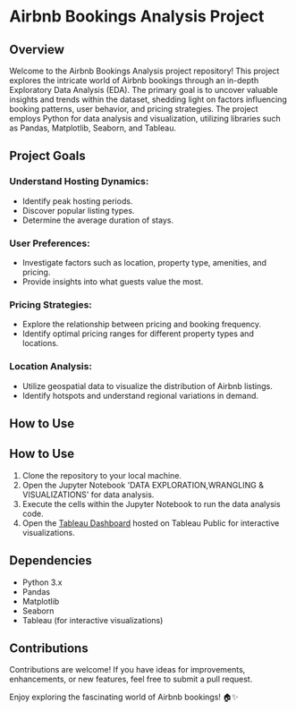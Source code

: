 # Airbnb Bookings Analysis Project

## Overview
Welcome to the Airbnb Bookings Analysis project repository! This project explores the intricate world of Airbnb bookings through an in-depth Exploratory Data Analysis (EDA). The primary goal is to uncover valuable insights and trends within the dataset, shedding light on factors influencing booking patterns, user behavior, and pricing strategies. The project employs Python for data analysis and visualization, utilizing libraries such as Pandas, Matplotlib, Seaborn, and Tableau.

## Project Goals
### Understand Hosting Dynamics:
- Identify peak hosting periods.
- Discover popular listing types.
- Determine the average duration of stays.

### User Preferences:
- Investigate factors such as location, property type, amenities, and pricing.
- Provide insights into what guests value the most.

### Pricing Strategies:
- Explore the relationship between pricing and booking frequency.
- Identify optimal pricing ranges for different property types and locations.

### Location Analysis:
- Utilize geospatial data to visualize the distribution of Airbnb listings.
- Identify hotspots and understand regional variations in demand.

## How to Use
## How to Use
1. Clone the repository to your local machine.
2. Open the Jupyter Notebook 'DATA EXPLORATION,WRANGLING & VISUALIZATIONS' for data analysis.
3. Execute the cells within the Jupyter Notebook to run the data analysis code.
4. Open the [Tableau Dashboard](https://public.tableau.com/app/profile/shreya.kumari7691/viz/AirbnbNYCBookingsAnalyser/Dashboard12 ) hosted on Tableau Public for interactive visualizations.

## Dependencies
- Python 3.x
- Pandas
- Matplotlib
- Seaborn
- Tableau (for interactive visualizations)

## Contributions
Contributions are welcome! If you have ideas for improvements, enhancements, or new features, feel free to submit a pull request.

Enjoy exploring the fascinating world of Airbnb bookings! 🏠✨
